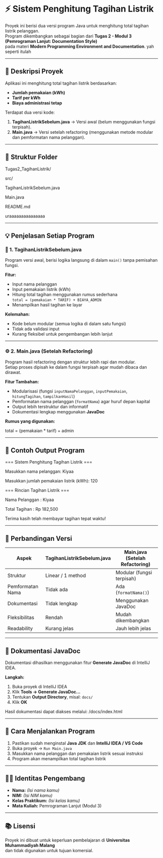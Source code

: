# ⚡ Sistem Penghitung Tagihan Listrik

Proyek ini berisi dua versi program Java untuk menghitung total tagihan listrik pelanggan.  
Program dikembangkan sebagai bagian dari **Tugas 2 - Modul 3 (Pemrograman Lanjut: Documentation Style)**  
pada materi **Modern Programming Environment and Documentation**.
yah seperti itulah

---

## 📘 Deskripsi Proyek

Aplikasi ini menghitung total tagihan listrik berdasarkan:
- **Jumlah pemakaian (kWh)**
- **Tarif per kWh**
- **Biaya administrasi tetap**

Terdapat dua versi kode:
1. **TagihanListrikSebelum.java** → Versi awal (belum menggunakan fungsi terpisah).
2. **Main.java** → Versi setelah refactoring (menggunakan metode modular dan pemformatan nama pelanggan).

---

## 🧩 Struktur Folder

Tugas2_TagihanListrik/

src/

TagihanListrikSebelum.java

Main.java

README.md

uraaaaaaaaaaaaaaa

---

## 💡 Penjelasan Setiap Program

### 🧾 1. TagihanListrikSebelum.java

Program versi awal, berisi logika langsung di dalam `main()` tanpa pemisahan fungsi.

**Fitur:**
- Input nama pelanggan
- Input pemakaian listrik (kWh)
- Hitung total tagihan menggunakan rumus sederhana  
  `total = (pemakaian * TARIF) + BIAYA_ADMIN`
- Menampilkan hasil tagihan ke layar

**Kelemahan:**
- Kode belum modular (semua logika di dalam satu fungsi)
- Tidak ada validasi input
- Kurang fleksibel untuk pengembangan lebih lanjut

---

### ⚙️ 2. Main.java (Setelah Refactoring)

Program hasil refactoring dengan struktur lebih rapi dan modular.  
Setiap proses dipisah ke dalam fungsi terpisah agar mudah dibaca dan dirawat.

**Fitur Tambahan:**
- Modularisasi (fungsi `inputNamaPelanggan`, `inputPemakaian`, `hitungTagihan`, `tampilkanHasil`)
- Pemformatan nama pelanggan (`formatNama`) agar huruf depan kapital
- Output lebih terstruktur dan informatif
- Dokumentasi lengkap menggunakan **JavaDoc**

**Rumus yang digunakan:**

total = (pemakaian * tarif) + admin


---

## 🧠 Contoh Output Program

=== Sistem Penghitung Tagihan Listrik ===

Masukkan nama pelanggan: Kiyaa

Masukkan jumlah pemakaian listrik (kWh): 120

=== Rincian Tagihan Listrik ===

Nama Pelanggan : Kiyaa

Total Tagihan : Rp 182,500

Terima kasih telah membayar tagihan tepat waktu!


---

## 🧩 Perbandingan Versi

| Aspek | TagihanListrikSebelum.java | Main.java (Setelah Refactoring) |
|-------|------------------------------|----------------------------------|
| Struktur | Linear / 1 method | Modular (fungsi terpisah) |
| Pemformatan Nama | Tidak ada | Ada (`formatNama()`) |
| Dokumentasi | Tidak lengkap | Menggunakan JavaDoc |
| Fleksibilitas | Rendah | Mudah dikembangkan |
| Readability | Kurang jelas | Jauh lebih jelas |

---

## 🧾 Dokumentasi JavaDoc

Dokumentasi dihasilkan menggunakan fitur **Generate JavaDoc** di IntelliJ IDEA.

**Langkah:**
1. Buka proyek di IntelliJ IDEA
2. Klik **Tools → Generate JavaDoc...**
3. Tentukan **Output Directory**, misal: `docs/`
4. Klik **OK**

Hasil dokumentasi dapat diakses melalui:
/docs/index.html


---

## 🧰 Cara Menjalankan Program

1. Pastikan sudah menginstal **Java JDK** dan **IntelliJ IDEA / VS Code**
2. Buka proyek → `Run Main.java`
3. Masukkan nama pelanggan dan pemakaian listrik sesuai instruksi
4. Program akan menampilkan total tagihan listrik

---

## 👨‍💻 Identitas Pengembang
- **Nama:** _(Isi nama kamu)_
- **NIM:** _(Isi NIM kamu)_
- **Kelas Praktikum:** _(Isi kelas kamu)_
- **Mata Kuliah:** Pemrograman Lanjut (Modul 3)

---

## 📚 Lisensi
Proyek ini dibuat untuk keperluan pembelajaran di **Universitas Muhammadiyah Malang**  
dan tidak digunakan untuk tujuan komersial.

